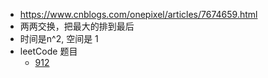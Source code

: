 - https://www.cnblogs.com/onepixel/articles/7674659.html
- 两两交换，把最大的排到最后
- 时间是n^2, 空间是 1
- leetCode 题目
	- [912](https://ssg.leetcode.cn/problems/sort-an-array/)